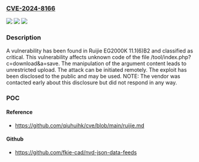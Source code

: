 ### [CVE-2024-8166](https://cve.mitre.org/cgi-bin/cvename.cgi?name=CVE-2024-8166)
![](https://img.shields.io/static/v1?label=Product&message=EG2000K&color=blue)
![](https://img.shields.io/static/v1?label=Version&message=%3D%2011.1(6)B2%20&color=brighgreen)
![](https://img.shields.io/static/v1?label=Vulnerability&message=CWE-434%20Unrestricted%20Upload&color=brighgreen)

### Description

A vulnerability has been found in Ruijie EG2000K 11.1(6)B2 and classified as critical. This vulnerability affects unknown code of the file /tool/index.php?c=download&a=save. The manipulation of the argument content leads to unrestricted upload. The attack can be initiated remotely. The exploit has been disclosed to the public and may be used. NOTE: The vendor was contacted early about this disclosure but did not respond in any way.

### POC

#### Reference
- https://github.com/qiuhuihk/cve/blob/main/ruijie.md

#### Github
- https://github.com/fkie-cad/nvd-json-data-feeds

